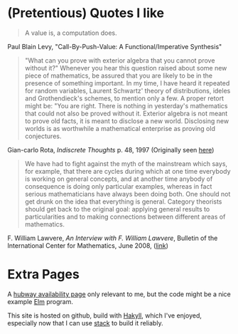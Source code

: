 # (Pretentious) Quotes I like

> A value is, a computation does.

Paul Blain Levy, "Call-By-Push-Value: A Functional/Imperative
Synthesis"

> "What can you prove with exterior
> algebra that you cannot prove without
> it?" Whenever you hear this question
> raised about some new piece of
> mathematics, be assured that you are
> likely to be in the presence of
> something important. In my time, I
> have heard it repeated for random
> variables, Laurent Schwartz' theory of
> distributions, ideles and
> Grothendieck's schemes, to mention
> only a few. A proper retort might be:
> "You are right. There is nothing in
> yesterday's mathematics that could not
> also be proved without it. Exterior
> algebra is not meant to prove old
> facts, it is meant to disclose a new
> world. Disclosing new worlds is as
> worthwhile a mathematical enterprise
> as proving old conjectures.

Gian-carlo Rota, *Indiscrete Thoughts* p. 48, 1997
(Originally seen [here][species])

> We have had to fight against the myth of the mainstream which says,
> for example, that there are cycles during which at one time
> everybody is working on general concepts, and at another time
> anybody of consequence is doing only particular examples, whereas in
> fact serious mathematicians have always been doing both.
> One should not get drunk on the idea that everything is
> general. Category theorists should get back to the original goal:
> applying general results to particularities and to making
> connections between different areas of mathematics.

F. William Lawvere, *An Interview with F. William Lawvere*, Bulletin
of the International Center for Mathematics, June 2008, ([link][lawvere-interview])

# Extra Pages

A [hubway availability page][hubway] only relevant to me, but the code
might be a nice example [Elm][elm] program.

This site is hosted on github, build with [Hakyll][Hakyll], which I've
enjoyed, especially now that I can use [stack][stack] to build it reliably.

[species]: http://mathoverflow.net/questions/22462/what-are-some-examples-of-interesting-uses-of-the-theory-of-combinatorial-specie
[lawvere-interview]: http://www.mat.uc.pt/~picado/lawvere/interview.pdf
[hubway]: hubway.html
[elm]: http://elm-lang.org
[Hakyll]: https://jaspervdj.be/hakyll/
[stack]: https://docs.haskellstack.org/en/stable/README/
